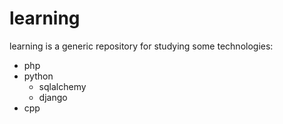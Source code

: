 # learning
learning is a generic repository for studying some technologies:
- php
- python
    - sqlalchemy
    - django
- cpp

